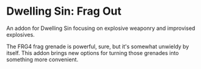 # Dwelling Sin: Frag Out

An addon for Dwelling Sin focusing on explosive weaponry and improvised explosives. 

The FRG4 frag grenade is powerful, sure, but it's somewhat unwieldy by itself. This addon brings new options for turning those grenades into something more convenient.